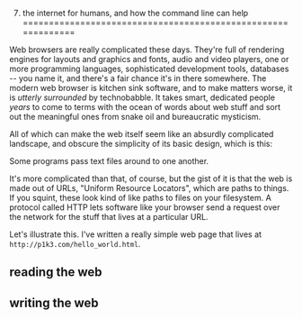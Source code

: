 7. the internet for humans, and how the command line can help
=============================================================

Web browsers are really complicated these days.  They're full of rendering
engines for layouts and graphics and fonts, audio and video players, one or
more programming languages, sophisticated development tools, databases -- you
name it, and there's a fair chance it's in there somewhere.  The modern web
browser is kitchen sink software, and to make matters worse, it is _utterly
surrounded_ by technobabble.  It takes smart, dedicated people _years_ to
come to terms with the ocean of words about web stuff and sort out the
meaningful ones from snake oil and bureaucratic mysticism.

All of which can make the web itself seem like an absurdly complicated
landscape, and obscure the simplicity of its basic design, which is this:

Some programs pass text files around to one another.

It's more complicated than that, of course, but the gist of it is that the web
is made out of URLs, "Uniform Resource Locators", which are paths to things.
If you squint, these look kind of like paths to files on your filesystem.  A
protocol called HTTP lets software like your browser send a request over the
network for the stuff that lives at a particular URL.

Let's illustrate this.  I've written a really simple web page that lives at
`http://p1k3.com/hello_world.html`.




reading the web
---------------

writing the web
---------------


